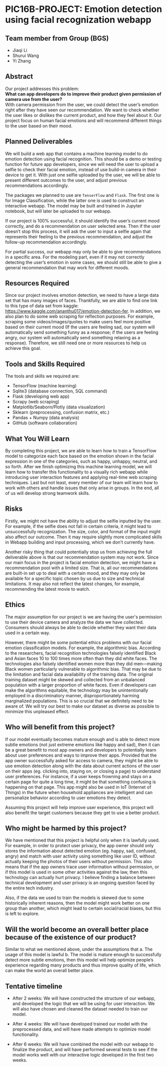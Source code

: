 # PIC16B-PROJECT: Emotion detection using facial recognization webapp

## Team member from Group (BGS)

- Jiaqi Li
- Shurui Wang
- Yi Zhang

## Abstract
Our project addresses this problem:  
**What can app developers do to improve their product given permission of camera use from the user?**  
With camera permission from the user, we could detect the user’s emotion right after they have seen our recommendation. We want to check whether the user likes or dislikes the current product, and how they feel about it. Our project focus on human facial emotions and will recommend different things to the user based on their mood. 

## Planned Deliverables
We will build a web app that contains a machine learning model to do emotion detection using facial recognition. This should be a demo or testing function for future app developers, since we will need the user to upload a selfie to check their facial emotion, instead of use build-in camera in their device to get it. With just one selfie uploaded by the user, we will be able to present different outcomes to the user, and adjust previous recommendations accordingly.   
 
The packages we planned to use are `TenserFlow` and `Flask`. The first one is for Image Classification, while the latter one is used to construct an interactive webapp. The model may be built and trained in Jupyter notebook, but will later be uploaded to our webapp.  
 
If our project is 100% successful, it should identify the user’s current mood correctly, and do a recommendation on user selected area. Then if the user doesn’t stop this process, it will ask the user to input a selfie again that represents their feeling to the previous recommendation, and adjust the follow-up recommendation accordingly.  
 
For partial success, our webapp may only be able to give recommendations in a specific area. For the modeling part, even if it may not correctly detecting the user’s emotion in some cases, we should still be able to give a general recommendation that may work for different moods.   


## Resources Required
Since our project involves emotion detection, we need to have a large data set that has many images of faces. Thankfully, we are able to find one link to this type of data set from kaggle: https://www.kaggle.com/ananthu017/emotion-detection-fer. In addition, we also plan to do some web scraping for reflection purposes. For example, scraping some videos/images/quotes to make users feel more positive based on their current mood (If the users are feeling sad, our system will automatically send something funny as a response; if the users are feeling angry, our system will automatically send something relaxing as a response). Therefore, we still need one or more resources to help us achieve this goal.

## Tools and Skills Required
The tools and skills we required are:
- TensorFlow (machine learning)
- Sqlite3 (database connection, SQL command)
- Flask (developing web app)
- Scrapy (web scraping)
- Matplotlib/Seaborn/Plotly (data visualization)
- Sklearn (preprocessing, confusion matrix, etc.)
- Pandas + Numpy (data analysis)
- GitHub (software collaboration)

## What You Will Learn
By completing this project, we are able to learn how to train a TensorFlow model to categorize each face based on the emotion shown in the facial expression in one of the categories, such as happy, unhappy, neutral, and so forth. After we finish optimizing this machine learning model, we will learn how to transfer this functionality to a visually rich webapp while introducing user interaction features and applying real-time web scraping techniques. Last but not least, every member of our team will learn how to work with others and handle issues that only arise in groups. In the end, all of us will develop strong teamwork skills.

## Risks
Firstly, we might not have the ability to adjust the selfie inputted by the user. For example, if the selfie does not fall in certain criteria,  it might lead to unsuccessfully recognization. The size, color, and format of the input might also affect our outcome. Then it may require slightly more complicated skills in Webapp building and input processing, which we don’t currently have.  
 
Another risky thing that could potentially stop us from achieving the full deliverable above is that our recommendation system may not work. Since our main focus in the project is facial emotion detection, we might have a recommendation pool with a limited size. That is, all our recommendations are built-in set up to deal with a certain mood, and they may only be available for a specific topic chosen by us due to size and technical limitations. It may also not reflect the latest changes, for example,  recommending the latest movie to watch.  
 
## Ethics
The major assumption for our project is we are having the user's permission to use their device camera and analyze the data we have collected. Consumers should always be able to decide whether they want their data used in a certain way.   

However, there might be some potential ethics problems with our facial emotion classification models. For example, the algorithmic bias. According to the researchers, facial recognition technologies falsely identified Black and Asian faces 10 to 100 times more often than they did white faces. The technologies also falsely identified women more than they did men—making Black women particularly vulnerable to algorithmic bias. That may be due to the limitation and facial data availability of the training data. The original training dataset might be skewed and collected from an unbalanced population with a larger proportion of white faces.  Even if developers can make the algorithms equitable, the technology may be unintentionally employed in a discriminatory manner, disproportionately harming marginalized populations. This is so crucial that we definitely need to be aware of. We will try our best to make our dataset as diverse as possible to minimize this unpleased effect.  

## Who will benefit from this project?
If our model eventually becomes mature enough and is able to detect more subtle emotions (not just extreme emotions like happy and sad), then it can be a great benefit to most app owners and developers to potentially learn about user preferences and ways to improve their apps. Provided that the app owner successfully asked for access to camera, they might be able to use emotion detection along with the data about current actions of the user on their apps (eg. clicking into, staying on, or closing a page) to understand user preferences. For instance, if a user keeps frowning and stays on a certain page for quite a long time, it might be that something confusing is happening on that page. This app might also be used in IoT (Internet of Things) in the future when household appliances are intelligent and can personalize behavior according to user emotions they detect.

Assuming this project will help improve user experience, this project will also benefit the target customers because they get to use a better product.

## Who might be harmed by this project?
We have mentioned that this project is helpful only when it is lawfully used. For example, in order to protect user privacy, the app owner should only stores the information about detected emotion (eg. happy, sad, confused, angry) and match with user activity using something like user ID, without actually keeping the photos of their users without permission. This also means that if the app owners trace user information without permission, or if this model is used in some other activities against the law, then this technology can actually hurt privacy. I believe finding a balance between technical development and user privacy is an ongoing question faced by the entire tech industry. 

Also, if the data we used to train the models is skewed due to some historically inherent reasons, then the model might work better on one group than another, which might lead to certain social/racial biases, but this is left to explore.

## Will the world become an overall better place because of the existence of our product? 
Similar to what we mentioned above, under the assumptions that a. The usage of this model is lawful b. The model is mature enough to successfully detect more subtle emotions, then this model will help optimize people’s experience regarding many products and thus improve quality of life, which can make the world an overall better place.

## Tentative timeline
- After 2 weeks:
    We will have constructed the structure of our webapp, and developed the logic that we will be using for user interaction. We will also have chosen and cleaned the dataset needed to train our model.

- After 4 weeks:
    We will have developed trained our model with the preprocessed data, and will have made attempts to optimize model functionality.

- After 6 weeks:
    We will have combined the model with our webapp to finalize the product, and will have performed several tests to see if the model works well with our interactive logic developed in the first two weeks.
